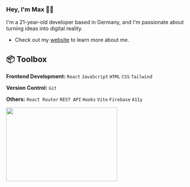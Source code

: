 ### Hey, I'm Max 👋🏼
I'm a 21-year-old developer based in Germany, and I'm passionate about turning ideas into digital reality.
- Check out my [website](https://maxportfoliosite.netlify.app/) to learn more about me.

## :package: Toolbox
**Frontend Development:** `React` `JavaScript` `HTML` `CSS` `Tailwind`
<br>

**Version Control:** `Git`
<br>

**Others:** `React Router` `REST API` `Hooks` `Vite` `Firebase` `A11y`

<img src="https://github.com/karuzoXam/karuzoXam/assets/60605508/57327d16-820c-4a01-9098-152a62c74eb1" width="300px" height="200px" />


